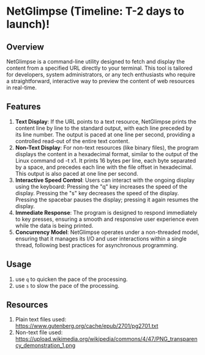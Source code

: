 # NetGlimpse (Timeline: T-2 days to launch)!
## Overview
NetGlimpse is a command-line utility designed to fetch and display the content from a specified URL directly to your
terminal. This tool is tailored for developers, system administrators, or any tech enthusiasts who require a 
straightforward, interactive way to preview the content of web resources in real-time.

## Features
1. **Text Display**: If the URL points to a text resource, NetGlimpse prints the content line by line to the standard output, 
with each line preceded by its line number. The output is paced at one line per second, providing a controlled read-out 
of the entire text content.
2. **Non-Text Display**: For non-text resources (like binary files), the program displays the content in a hexadecimal 
format, similar to the output of the Linux command od -t x1. It prints 16 bytes per line, each byte separated by a space, 
and precedes each line with the file offset in hexadecimal. This output is also paced at one line per second.
3. **Interactive Speed Control**: Users can interact with the ongoing display using the keyboard:
Pressing the "q" key increases the speed of the display.
Pressing the "s" key decreases the speed of the display.
Pressing the spacebar pauses the display; pressing it again resumes the display.
4. **Immediate Response**: The program is designed to respond immediately to key presses, ensuring a smooth and 
responsive user experience even while the data is being printed.
5. **Concurrency Model**: NetGlimpse operates under a non-threaded model, ensuring that it manages its I/O and user 
interactions within a single thread, following best practices for asynchronous programming.

## Usage
1. use `q` to quicken the pace of the processing.
2. use `s` to slow the pace of the processing.
## Resources
1. Plain text files used: https://www.gutenberg.org/cache/epub/2701/pg2701.txt
2. Non-text file used: https://upload.wikimedia.org/wikipedia/commons/4/47/PNG_transparency_demonstration_1.png